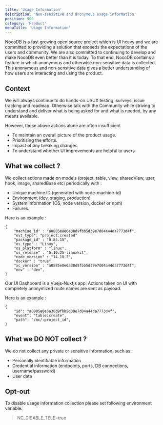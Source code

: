 ```yaml
---
title: 'Usage Information'
description: 'Non-sensitive and anonymous usage information'
position: 900
category: 'Product'
menuTitle: 'Usage Information'
---
```


<announcement></announcement>

NocoDB is a fast growing open source project which is UI heavy and we are committed to providing a solution that exceeds the expectations of the users and community.
We are also committed to continuing to develop and make NocoDB even better than it is today.
To that end, NocoDB contains a feature in which anonymous and otherwise non-sensitive data is collected.
This anonymous and non-sensitive data gives a better understanding of how users are interacting and using the product.

## Context
We will always continue to do hands-on UI/UX testing, surveys, issue tracking and roadmap.
Otherwise talk with the Community while striving to understand
and deliver what is being asked for and what is needed, by any means available.

However, these above actions alone are often insufficient
- To maintain an overall picture of the product usage.
- Prioritising the efforts.
- Impact of any breaking changes.
- To understand whether UI improvements are helpful to users.

## What we collect ?
We collect actions made on models (project, table, view, sharedView, user, hook, image, sharedBase etc) periodically with :
- Unique machine ID (generated with node-machine-id)
- Environment (dev, staging, production)
- System information (OS, node version, docker or npm)
- Failures.

Here is an example :
```
{
    "machine_id" : "a0885e8e6a38d9fbb5d39e7d04a44da7773d4f",
    "evt_type": "project:created"
    "package_id" : "0.84.15",
    "os_type" : "Linux",
    "os_platform" : "linux",
    "os_release" : "5.10.25-linuxkit",
    "node_version" : "14.18.2",
    "docker" : "true",
    "xc_version" : "a0885e8e6a38d9fbb5d39e7d04a44da7773d4f",
    "env" : "dev",
}

```

Our UI Dashboard is a Vuejs-Nuxtjs app. Actions taken on UI with completely anonymized route names are sent as payload.

Here is an example :
```
{
    "id": "a0885e8e6a38d9fbb5d39e7d04a44da7773d4f",
    "event": "table:create",
    "path": "/nc/:project_id", 
}
```

## What we DO NOT collect ?
We do not collect any private or sensitive information, such as:
- Personally identifiable information
- Credential information (endpoints, ports, DB connections, username/password)
- User data


## Opt-out
To disable usage information collection please set following environment variable.
> NC_DISABLE_TELE=true
